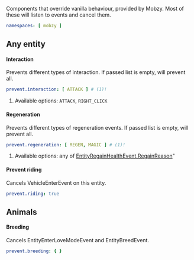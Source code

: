 Components that override vanilla behaviour, provided by Mobzy. Most of these will listen to events and cancel them.

```yaml
namespaces: [ mobzy ]
```

## Any entity

#### Interaction

Prevents different types of interaction. If passed list is empty, will prevent all.

```yaml
prevent.interaction: [ ATTACK ] # (1)!
```

1. Available options: `ATTACK`, `RIGHT_CLICK`

#### Regeneration

Prevents different types of regeneration events. If passed list is empty, will prevent all.

```yaml
prevent.regeneration: [ REGEN, MAGIC ] # (1)!
```

1. Available options: any of [EntityRegainHealthEvent.RegainReason](https://jd.papermc.io/paper/1.20/org/bukkit/event/entity/EntityRegainHealthEvent.RegainReason.html)"

#### Prevent riding

Cancels VehicleEnterEvent on this entity.

```yaml
prevent.riding: true
```

## Animals

#### Breeding

Cancels EntityEnterLoveModeEvent and EntityBreedEvent.

```yaml
prevent.breeding: { }
```
